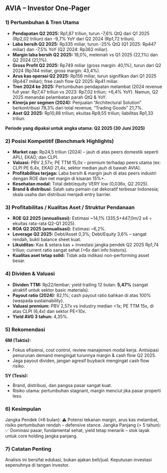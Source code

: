 ## AVIA – Investor One-Pager

### 1) Pertumbuhan & Tren Utama
- **Pendapatan Q2 2025:** Rp1,87 triliun, turun -7,6% QtQ dari Q1 2025 (Rp2,02 triliun) dan -9,7% YoY dari Q2 2024 (Rp1,72 triliun).
- **Laba bersih Q2 2025:** Rp335 miliar, turun -25% QtQ (Q1 2025: Rp447 miliar) dan -7,5% YoY (Q2 2024: Rp362 miliar).
- **Margin laba bersih Q2 2025:** 18,0%, melemah vs Q1 2025 (22,1%) dan Q2 2024 (21,1%).
- **Gross Profit Q2 2025:** Rp749 miliar (gross margin: 40,1%), turun dari Q2 2024 (Rp744 miliar, gross margin: 43,4%).
- **Arus kas operasi Q2 2025:** Rp156 miliar, turun signifikan dari Q1 2025 (Rp447 miliar); free cash flow Q2 2025: Rp41 miliar.
- **Tren 2024 ke 2025:** Pertumbuhan pendapatan melambat (2024 revenue full year: Rp7,47 triliun vs 2023: Rp7,02 triliun; +6,4% YoY). Namun, Q2 2025 menandai pelambatan parah QtQ & YoY.
- **Kinerja per segmen (2024):** Penjualan “Architectural Solution” berkontribusi 78,3% dari total revenue, “Trading Goods” 21,7%.
- **Aset Q2 2025:** Rp10,88 triliun; ekuitas Rp9,55 triliun; liabilitas Rp1,33 triliun.
  
**Periode yang dipakai untuk angka utama: Q2 2025 (30 Juni 2025)**

### 2) Posisi Kompetitif (Benchmark Highlights)
- **Market cap:** Rp24,5 triliun (2024) – jauh di atas peers domestik seperti APLI, EKAD, dan CLPI.
- **Valuasi:** PBV 2,57x; PE TTM 15,0x – premium terhadap peers utama (ex: CLPI PE 6,4x, EKAD 21,4x, sektor median jauh di bawah AVIA).
- **Profitabilitas terjaga:** Laba bersih & margin jauh di atas peers industri dengan ROE dan net margin di kisaran 15%+.
- **Kesehatan modal:** Total debt/equity VERY low (0,036x, Q2 2025).
- **Brand & distribusi:** Salah satu pemain cat dekoratif terbesar Indonesia; skala usaha dan distribusi menjadi entry barrier.

### 3) Profitabilitas / Kualitas Aset / Struktur Pendanaan
- **ROE Q2 2025 (annualisasi):** Estimasi ~14,1% (335,5+447,0m/2 x4 ÷ ekuitas rata-rata Q2-Q1 2025).
- **ROA Q2 2025 (annualisasi):** Estimasi ~6,2%.
- **Leverage Q2 2025:** Debt/Asset 0,3%; Debt/Equity 3,6% – sangat rendah, bukti balance sheet kuat.
- **Likuiditas:** Kas & setara kas + investasi jangka pendek Q2 2025 Rp1,74 triliun; current ratio sangat sehat (>6x dari info historis).
- **Kualitas aset tetap solid:** Tidak ada indikasi non-performing asset besar.

### 4) Dividen & Valuasi
- **Dividen TTM:** Rp22/lembar; yield trailing 12 bulan: **5,47%** (sangat atraktif untuk sektor basic materials).
- **Payout ratio (2024):** 82,1%; cash payout ratio bahkan di atas 100% (waspada sustainability).
- **Valuasi premium:** PBV 2,57x vs industry median <1x; PE TTM 15x, di atas CLPI (6,4x) dan sektor PE<10x.
- **Yield AVG 3 tahun:** 4,35%.

### 5) Rekomendasi
**6M (Taktis):**
- Fokus efisiensi, cost control, review manajemen modal kerja. Antisipasi penurunan demand mengingat turunnya margin & cash flow Q2 2025.
- Jaga payout dividen, jangan agresif buyback mengingat cash flow risiko.

**5Y (Tesis):**
- Brand, distribusi, dan pangsa pasar sangat kuat.
- Risiko utama: pertumbuhan stagnant, margin menciut jika pasar properti lesu.

### 6) Kesimpulan
Jangka Pendek (≤6 bulan): ⚠️ Potensi tekanan margin, arus kas melambat, risiko pertumbuhan rendah – defensive stance.
Jangka Panjang (> 5 tahun): ✅ Dominasi pasar, fundamental sehat, yield tetap menarik – stok layak untuk core holding jangka panjang.

### 7) Catatan Penting
Analisis ini bersifat edukasi, bukan ajakan beli/jual. Keputusan investasi sepenuhnya di tangan investor.